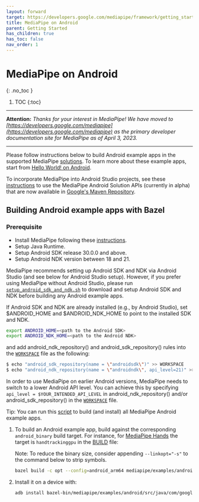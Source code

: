 ```yaml
---
layout: forward
target: https://developers.google.com/mediapipe/framework/getting_started/android
title: MediaPipe on Android
parent: Getting Started
has_children: true
has_toc: false
nav_order: 1
---
```


# MediaPipe on Android
{: .no_toc }

1. TOC
{:toc}
---

**Attention:** *Thanks for your interest in MediaPipe! We have moved to
[https://developers.google.com/mediapipe](https://developers.google.com/mediapipe)
as the primary developer documentation site for MediaPipe as of April 3, 2023.*

----

Please follow instructions below to build Android example apps in the supported
MediaPipe [solutions](../solutions/solutions.md). To learn more about these
example apps, start from [Hello World! on Android](./hello_world_android.md).

To incorporate MediaPipe into Android Studio projects, see these
[instructions](./android_solutions.md) to use the MediaPipe Android Solution
APIs (currently in alpha) that are now available in
[Google's Maven Repository](https://maven.google.com/web/index.html?#com.google.mediapipe).

## Building Android example apps with Bazel

### Prerequisite

*   Install MediaPipe following these [instructions](./install.md).
*   Setup Java Runtime.
*   Setup Android SDK release 30.0.0 and above.
*   Setup Android NDK version between 18 and 21.

MediaPipe recommends setting up Android SDK and NDK via Android Studio (and see
below for Android Studio setup). However, if you prefer using MediaPipe without
Android Studio, please run
[`setup_android_sdk_and_ndk.sh`](https://github.com/google/mediapipe/blob/master/setup_android_sdk_and_ndk.sh)
to download and setup Android SDK and NDK before building any Android example
apps.

If Android SDK and NDK are already installed (e.g., by Android Studio), set
$ANDROID_HOME and $ANDROID_NDK_HOME to point to the installed SDK and NDK.

```bash
export ANDROID_HOME=<path to the Android SDK>
export ANDROID_NDK_HOME=<path to the Android NDK>
```

and add android_ndk_repository() and android_sdk_repository() rules into the
[`WORKSPACE`](https://github.com/google/mediapipe/blob/master/WORKSPACE) file as
the following:

```bash
$ echo "android_sdk_repository(name = \"androidsdk\")" >> WORKSPACE
$ echo "android_ndk_repository(name = \"androidndk\", api_level=21)" >> WORKSPACE
```

In order to use MediaPipe on earlier Android versions, MediaPipe needs to switch
to a lower Android API level. You can achieve this by specifying `api_level =
$YOUR_INTENDED_API_LEVEL` in android_ndk_repository() and/or
android_sdk_repository() in the
[`WORKSPACE`](https://github.com/google/mediapipe/blob/master/WORKSPACE) file.

Tip: You can run this
[script](https://github.com/google/mediapipe/blob/master/build_android_examples.sh)
to build (and install) all MediaPipe Android example apps.

1.  To build an Android example app, build against the corresponding
    `android_binary` build target. For instance, for
    [MediaPipe Hands](../solutions/hands.md) the target is `handtrackinggpu` in
    the
    [BUILD](https://github.com/google/mediapipe/tree/master/mediapipe/examples/android/src/java/com/google/mediapipe/apps/handtrackinggpu/BUILD)
    file:

    Note: To reduce the binary size, consider appending `--linkopt="-s"` to the
    command below to strip symbols.

    ```bash
    bazel build -c opt --config=android_arm64 mediapipe/examples/android/src/java/com/google/mediapipe/apps/handtrackinggpu:handtrackinggpu
    ```

2.  Install it on a device with:

    ```bash
    adb install bazel-bin/mediapipe/examples/android/src/java/com/google/mediapipe/apps/handtrackinggpu/handtrackinggpu.apk
    ```
